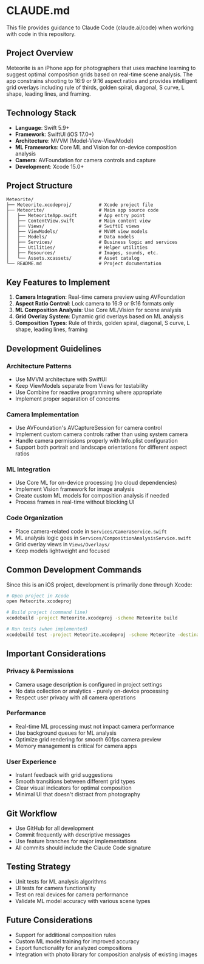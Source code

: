# CLAUDE.md

This file provides guidance to Claude Code (claude.ai/code) when working with code in this repository.

## Project Overview

Meteorite is an iPhone app for photographers that uses machine learning to suggest optimal composition grids based on real-time scene analysis. The app constrains shooting to 16:9 or 9:16 aspect ratios and provides intelligent grid overlays including rule of thirds, golden spiral, diagonal, S curve, L shape, leading lines, and framing.

## Technology Stack

- **Language**: Swift 5.9+
- **Framework**: SwiftUI (iOS 17.0+)
- **Architecture**: MVVM (Model-View-ViewModel)
- **ML Frameworks**: Core ML and Vision for on-device composition analysis
- **Camera**: AVFoundation for camera controls and capture
- **Development**: Xcode 15.0+

## Project Structure

```
Meteorite/
├── Meteorite.xcodeproj/          # Xcode project file
├── Meteorite/                    # Main app source code
│   ├── MeteoriteApp.swift        # App entry point
│   ├── ContentView.swift         # Main content view
│   ├── Views/                    # SwiftUI views
│   ├── ViewModels/               # MVVM view models
│   ├── Models/                   # Data models
│   ├── Services/                 # Business logic and services
│   ├── Utilities/                # Helper utilities
│   ├── Resources/                # Images, sounds, etc.
│   └── Assets.xcassets/          # Asset catalog
└── README.md                     # Project documentation
```

## Key Features to Implement

1. **Camera Integration**: Real-time camera preview using AVFoundation
2. **Aspect Ratio Control**: Lock camera to 16:9 or 9:16 formats only
3. **ML Composition Analysis**: Use Core ML/Vision for scene analysis
4. **Grid Overlay System**: Dynamic grid overlays based on ML analysis
5. **Composition Types**: Rule of thirds, golden spiral, diagonal, S curve, L shape, leading lines, framing

## Development Guidelines

### Architecture Patterns
- Use MVVM architecture with SwiftUI
- Keep ViewModels separate from Views for testability
- Use Combine for reactive programming where appropriate
- Implement proper separation of concerns

### Camera Implementation
- Use AVFoundation's AVCaptureSession for camera control
- Implement custom camera controls rather than using system camera
- Handle camera permissions properly with Info.plist configuration
- Support both portrait and landscape orientations for different aspect ratios

### ML Integration
- Use Core ML for on-device processing (no cloud dependencies)
- Implement Vision framework for image analysis
- Create custom ML models for composition analysis if needed
- Process frames in real-time without blocking UI

### Code Organization
- Place camera-related code in `Services/CameraService.swift`
- ML analysis logic goes in `Services/CompositionAnalysisService.swift`
- Grid overlay views in `Views/Overlays/`
- Keep models lightweight and focused

## Common Development Commands

Since this is an iOS project, development is primarily done through Xcode:

```bash
# Open project in Xcode
open Meteorite.xcodeproj

# Build project (command line)
xcodebuild -project Meteorite.xcodeproj -scheme Meteorite build

# Run tests (when implemented)
xcodebuild test -project Meteorite.xcodeproj -scheme Meteorite -destination 'platform=iOS Simulator,name=iPhone 15'
```

## Important Considerations

### Privacy & Permissions
- Camera usage description is configured in project settings
- No data collection or analytics - purely on-device processing
- Respect user privacy with all camera operations

### Performance
- Real-time ML processing must not impact camera performance
- Use background queues for ML analysis
- Optimize grid rendering for smooth 60fps camera preview
- Memory management is critical for camera apps

### User Experience
- Instant feedback with grid suggestions
- Smooth transitions between different grid types
- Clear visual indicators for optimal composition
- Minimal UI that doesn't distract from photography

## Git Workflow

- Use GitHub for all development
- Commit frequently with descriptive messages
- Use feature branches for major implementations
- All commits should include the Claude Code signature

## Testing Strategy

- Unit tests for ML analysis algorithms
- UI tests for camera functionality
- Test on real devices for camera performance
- Validate ML model accuracy with various scene types

## Future Considerations

- Support for additional composition rules
- Custom ML model training for improved accuracy
- Export functionality for analyzed compositions
- Integration with photo library for composition analysis of existing images